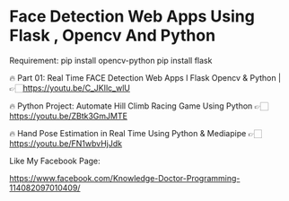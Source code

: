 # Face Detection Web Apps Using Flask , Opencv And  Python 


Requirement:
pip install opencv-python
pip install flask


🔥 Part 01: Real Time FACE Detection Web Apps l Flask Opencv & Python |  👉🏻https://youtu.be/C_JKIlc_wlU

🔥 Python Project: Automate Hill Climb 
Racing Game Using Python 👉🏻 https://youtu.be/ZBtk3GmJMTE


🔥 Hand Pose Estimation in 
Real Time Using Python & Mediapipe 👉🏻https://youtu.be/FN1wbvHjJdk


Like My Facebook Page: 

https://www.facebook.com/Knowledge-Doctor-Programming-114082097010409/
